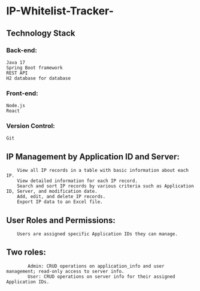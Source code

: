 # IP-Whitelist-Tracker-

## Technology Stack

### Back-end:
    Java 17
    Spring Boot framework
    REST API
    H2 database for database

### Front-end:
    Node.js
    React

### Version Control:
    Git

## IP Management by Application ID and Server:
        View all IP records in a table with basic information about each IP.
        View detailed information for each IP record.
        Search and sort IP records by various criteria such as Application ID, Server, and modification date.
        Add, edit, and delete IP records.
        Export IP data to an Excel file.

## User Roles and Permissions:
        Users are assigned specific Application IDs they can manage.
## Two roles:
            Admin: CRUD operations on application_info and user management; read-only access to server info.
            User: CRUD operations on server info for their assigned Application IDs.
